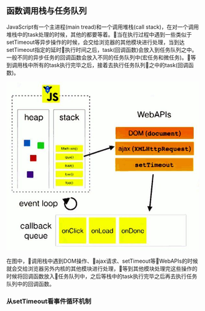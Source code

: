 ## 函数调用栈与任务队列
JavaScript有一个主进程(main tread)和一个调用堆栈(call stack)，在对一个调用堆栈中的task处理的时候，其他的都要等着。当在执行过程中遇到一些类似于setTimeout等异步操作的时候，会交给浏览器的其他模块进行处理，当到达setTimeout指定的延时执行时间之后，task(回调函数)会放入到任务队列之中。一般不同的异步任务的回调函数会放入不同的任务队列中(宏任务和微任务)。等到调用栈中所有的task执行完毕之后，接着去执行任务队列之中的task(回调函数)。    

![Image text](https://raw.githubusercontent.com/moshen1223/notes/master/image/%08%08%08%08%08module.jpg)

在图中，调用栈中遇到DOM操作、ajax请求、setTimeout等WebAPIs的时候就会交给浏览器另外内核的其他模块进行处理，等到其他模块处理完这些操作的时候将回调函数放入任务队列中，之后等栈中的task执行完毕之后再去执行任务队列中的回调函数。    

### 从setTimeout看事件循环机制
